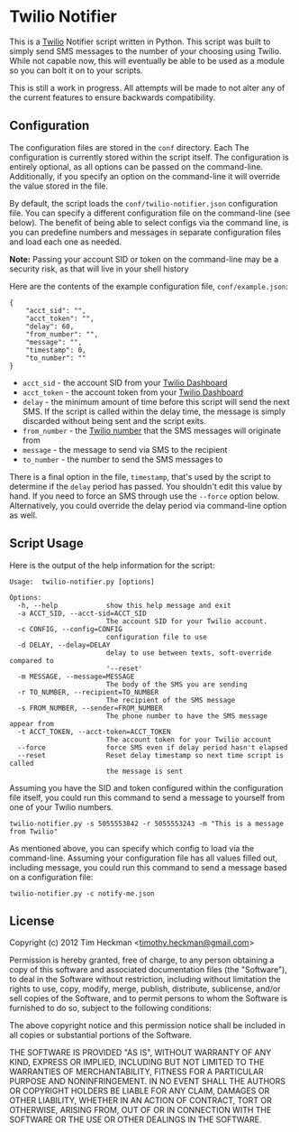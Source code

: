 Twilio Notifier
===============
This is a [Twilio](https://www.twilio.com/) Notifier script written in Python.  This script was built to simply send SMS messages to the number of your choosing using Twilio.  While not capable now, this will eventually be able to be used as a module so you can bolt it on to your scripts.

This is still a work in progress.  All attempts will be made to not alter any of the current features to ensure backwards compatibility.

Configuration
-------------

The configuration files are stored in the `conf` directory.  Each The configuration is currently stored within the script itself.  The configuration is entirely optional, as all options can be passed on the command-line.  Additionally, if you specify an option on the command-line it will override the value stored in the file.

By default, the script loads the `conf/twilio-notifier.json` configuration file.  You can specify a different configuration file on the command-line (see below).  The benefit of being able to select configs via the command line, is you can predefine numbers and messages in separate configuration files and load each one as needed.

**Note:** Passing your account SID or token on the command-line may be a security risk, as that will live in your shell history

Here are the contents of the example configuration file, `conf/example.json`:

	{
	    "acct_sid": "",
	    "acct_token": "",
	    "delay": 60,
	    "from_number": "",
	    "message": "",
	    "timestamp": 0,
	    "to_number": ""
	}


* `acct_sid` - the account SID from your [Twilio Dashboard](https://www.twilio.com/user/account)
* `acct_token` - the account token from your [Twilio Dashboard](https://www.twilio.com/user/account)
* `delay` - the minimum amount of time before this script will send the next SMS.  If the script is called within the delay time, the message is simply discarded without being sent and the script exits.
* `from_number` - the [Twilio number](https://www.twilio.com/user/account/phone-numbers/incoming) that the SMS messages will originate from
* `message` - the message to send via SMS to the recipient
* `to_number` - the number to send the SMS messages to

There is a final option in the file, `timestamp`, that's used by the script to determine if the `delay` period has passed.  You shouldn't edit this value by hand.  If you need to force an SMS through use the `--force` option below.  Alternatively, you could override the delay period via command-line option as well.


Script Usage
------------

Here is the output of the help information for the script:

	Usage: 	twilio-notifier.py [options]

	Options:
	  -h, --help            show this help message and exit
	  -a ACCT_SID, --acct-sid=ACCT_SID
	                        The account SID for your Twilio account.
	  -c CONFIG, --config=CONFIG
	                        configuration file to use
	  -d DELAY, --delay=DELAY
	                        delay to use between texts, soft-override compared to
	                        '--reset'
	  -m MESSAGE, --message=MESSAGE
	                        The body of the SMS you are sending
	  -r TO_NUMBER, --recipient=TO_NUMBER
	                        The recipient of the SMS message
	  -s FROM_NUMBER, --sender=FROM_NUMBER
	                        The phone number to have the SMS message appear from
	  -t ACCT_TOKEN, --acct-token=ACCT_TOKEN
	                        The account token for your Twilio account
	  --force               force SMS even if delay period hasn't elapsed
	  --reset               Reset delay timestamp so next time script is called
	                        the message is sent

Assuming you have the SID and token configured within the configuration file itself, you could run this command to send a message to yourself from one of your Twilio numbers.

`twilio-notifier.py -s 5055553842 -r 5055553243 -m "This is a message from Twilio"`

As mentioned above, you can specify which config to load via the command-line.  Assuming your configuration file has all values filled out, including message, you could run this command to send a message based on a configuration file:

`twilio-notifier.py -c notify-me.json`

License
-------
Copyright (c) 2012 Tim Heckman <<timothy.heckman@gmail.com>>

Permission is hereby granted, free of charge, to any person obtaining a copy of this software and associated documentation files (the "Software"), to deal in the Software without restriction, including without limitation the rights to use, copy, modify, merge, publish, distribute, sublicense, and/or sell copies of the Software, and to permit persons to whom the Software is furnished to do so, subject to the following conditions:

The above copyright notice and this permission notice shall be included in all copies or substantial portions of the Software.

THE SOFTWARE IS PROVIDED "AS IS", WITHOUT WARRANTY OF ANY KIND, EXPRESS OR IMPLIED, INCLUDING BUT NOT LIMITED TO THE WARRANTIES OF MERCHANTABILITY, FITNESS FOR A PARTICULAR PURPOSE AND NONINFRINGEMENT. IN NO EVENT SHALL THE AUTHORS OR COPYRIGHT HOLDERS BE LIABLE FOR ANY CLAIM, DAMAGES OR OTHER LIABILITY, WHETHER IN AN ACTION OF CONTRACT, TORT OR OTHERWISE, ARISING FROM, OUT OF OR IN CONNECTION WITH THE SOFTWARE OR THE USE OR OTHER DEALINGS IN THE SOFTWARE.
